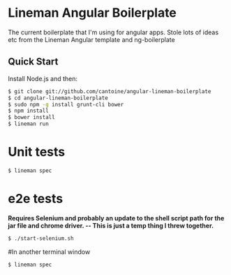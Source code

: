 # Lineman Angular Boilerplate

The current boilerplate that I'm using for angular apps. Stole lots of ideas etc from the Lineman Angular template and ng-boilerplate

## Quick Start

Install Node.js and then:

```sh
$ git clone git://github.com/cantoine/angular-lineman-boilerplate
$ cd angular-lineman-boilerplate
$ sudo npm -g install grunt-cli bower
$ npm install
$ bower install
$ lineman run
```
# Unit tests
```sh
$ lineman spec
```

# e2e tests
**Requires Selenium and probably an update to the shell script path for the jar file and chrome driver. -- This is just a temp thing I threw together.**
```sh
$ ./start-selenium.sh
```

#In another terminal window
```sh
$ lineman spec
```